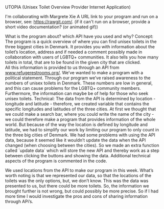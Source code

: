 UTOPIA (Unisex Toilet Overview Provider Internet Application)

I'm collaborating with Margrete Xie 
A URL link to your program and run on a browser, see: https://rawgit.com/. (if it can't run on a browser, provide a short video documentation? (or animated gif))

What is the program about? which API have you used and why?
Concept:
The program is a quick overview of where you can find unisex toilets in the three biggest cities in Denmark. It provides you with information about the toilet’s location, address and if needed a comment possibly made in collaboration with users of LGBTQ+ communities. It also tells you how many toilets in total, that are to be found in the given city that are clicked.   
All this information is provided to us through an API from www.refugerestrooms.org/. We’ve wanted to make a program with a political statement. Through our program we’ve raised awareness to the numbers of unisex toilets in Denmark. These numbers are low in general, and this can cause problems for the LGBTQ+ community members. Furthermore, the information can maybe be of help for those who seek unisex toilets.
Technical:
The data from the API is determined by location - longitude and latitude - therefore, we created variable that contains the specific longitudes and latitudes of the three cities. 
At first we thought that we could make a search bar, where you could write the name of the city - we could therefore make a program that provides information of the whole world. But because of the way the location is defined by longitude and latitude, we had to simplify our work by limiting our program to only count in the three big cities of Denmark. 
We had some problems with using the API data, because it seemed like it wouldn’t update the data when the API changed (when choosing between the cities). So we made an extra function called ´update data´ which will store the new API and thereby work as a step between clicking the buttons and showing the data.
Additional technical aspects of the program is commented in the code.

We used locations from the API to make our program in this week. What’s worth noting is that we represented our data, so that the locations of the toilets was the only options, but, we don’t know. This was the data was presented to us, but there could be more toilets.  So, the information we brought further is not wrong, but could possibly be more precise. So if I had more time I would investigate the pros and cons of sharing information through APi’s. 




